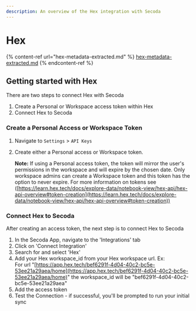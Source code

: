 ```yaml
---
description: An overview of the Hex integration with Secoda
---
```


# Hex

{% content-ref url="hex-metadata-extracted.md" %}
[hex-metadata-extracted.md](hex-metadata-extracted.md)
{% endcontent-ref %}

## Getting started with Hex

There are two steps to connect Hex with Secoda

1. Create a Personal or Workspace access token within Hex
2. Connect Hex to Secoda

### **Create a Personal Access or Workspace Token**

1. Navigate to `Settings` > `API Keys`
2.  Create either a Personal access or Workspace token.&#x20;

    **Note:** If using a Personal access token, the token will mirror the user's permissions in the workspace and will expire by the chosen date. Only workspace admins can create a Workspace token and this token has the option to never expire. For more information on tokens see ([https://learn.hex.tech/docs/explore-data/notebook-view/hex-api/hex-api-overview#token-creation](https://learn.hex.tech/docs/explore-data/notebook-view/hex-api/hex-api-overview#token-creation))

### **Connect Hex to Secoda**

After creating an access token, the next step is to connect Hex to Secoda

1. In the Secoda App, navigate to the 'Integrations' tab
2. Click on 'Connect Integration'
3. Search for and select 'Hex'
4. Add your Hex workspace\_id from your Hex workspace url. Ex: \
   For url "[https://app.hex.tech/bef6291f-4d04-40c2-bc5e-53ee21a29aea/home](https://app.hex.tech/bef6291f-4d04-40c2-bc5e-53ee21a29aea/home)" the workspace\_id will be "bef6291f-4d04-40c2-bc5e-53ee21a29aea"
5. Add the access token
6. Test the Connection - if successful, you'll be prompted to run your initial sync
